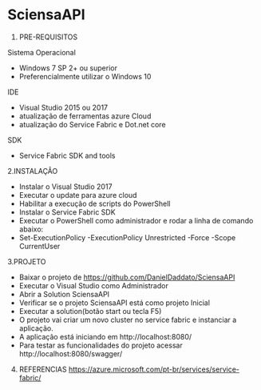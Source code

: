 # SciensaAPI
1. PRE-REQUISITOS

Sistema Operacional
- Windows 7 SP 2+ ou superior
- Preferencialmente utilizar o Windows 10

IDE

- Visual Studio 2015 ou 2017
- atualização de ferramentas azure Cloud
- atualização do Service Fabric e Dot.net core

SDK

- Service Fabric SDK and tools

2.INSTALAÇÂO

- Instalar o Visual Studio 2017
- Executar o update para azure cloud
- Habilitar a execução de scripts do PowerShell
- Instalar o Service Fabric SDK
- Executar o PowerShell como administrador e rodar a linha de comando abaixo:
- Set-ExecutionPolicy -ExecutionPolicy Unrestricted -Force -Scope CurrentUser

3.PROJETO

- Baixar o projeto de https://github.com/DanielDaddato/SciensaAPI
- Executar o Visual Studio como Administrador
- Abrir a Solution SciensaAPI
- Verificar se o projeto SciensaAPI está como projeto Inicial
- Executar a solution(botão start ou tecla F5)
- O projeto vai criar um novo cluster no service fabric e instanciar a aplicação.
- A aplicação está iniciando em http://localhost:8080/ 
- Para testar as funcionalidades do projeto acessar http://localhost:8080/swagger/ 

4. REFERENCIAS
https://azure.microsoft.com/pt-br/services/service-fabric/


